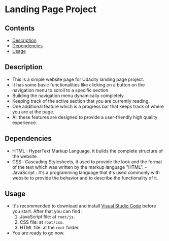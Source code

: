 # Landing Page Project

## Contents

* [Description](#description)
* [Dependencies](#dependencies)
* [Usage](#usage)


## Description

- This is a simple website page for Udacity landing page project.
- It has some basic functionalities like clicking on a button on the navigation menu to scroll to a specific section.
- Building the navigation menu dynamically completely.
- Keeping track of the active section that you are currently reading.
- One additional feature which is a progress bar that keeps track of where you are at the page.
- All these features are designed to provide a user-friendly high quality experience.


## Dependencies

- HTML : HyperText Markup Language, it builds the complete structure of the website.
- CSS  : Cascading Stylesheets, it used to provide the look and the format of the text which was written by the markup language "HTML".
-JavaScript : it's a programming language that it's used commonly with website to provide the behavior and to describe the functionality of it.

## Usage

- It's recommended to download and install [Visual Studio Code](https://code.visualstudio.com/) before you start. After that you can find :
  1. JavaScript file: at `root/js`.
  2. CSS file: at `root/css`.
  3. HTML file: at the `root` folder.
- You are ready to go now.  
